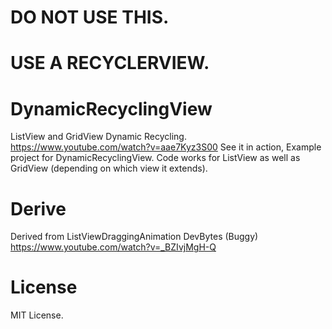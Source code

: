 # DO NOT USE THIS.
# USE A RECYCLERVIEW.

# DynamicRecyclingView
ListView and GridView Dynamic Recycling.
https://www.youtube.com/watch?v=aae7Kyz3S00 See it in action,
Example project for DynamicRecyclingView. Code works for ListView as well as GridView (depending on which view it extends).


# Derive
Derived from ListViewDraggingAnimation DevBytes (Buggy)
https://www.youtube.com/watch?v=_BZIvjMgH-Q

# License
MIT License.
